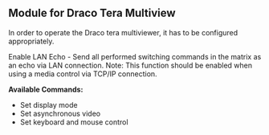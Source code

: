 ## Module for Draco Tera Multiview

In order to operate the Draco tera multiviewer, it has to be configured appropriately.

Enable LAN Echo - Send all performed switching commands in the matrix as an echo via LAN connection.
Note: This function should be enabled when using a media control via TCP/IP connection.


**Available Commands:**

* Set display mode
* Set asynchronous video
* Set keyboard and mouse control